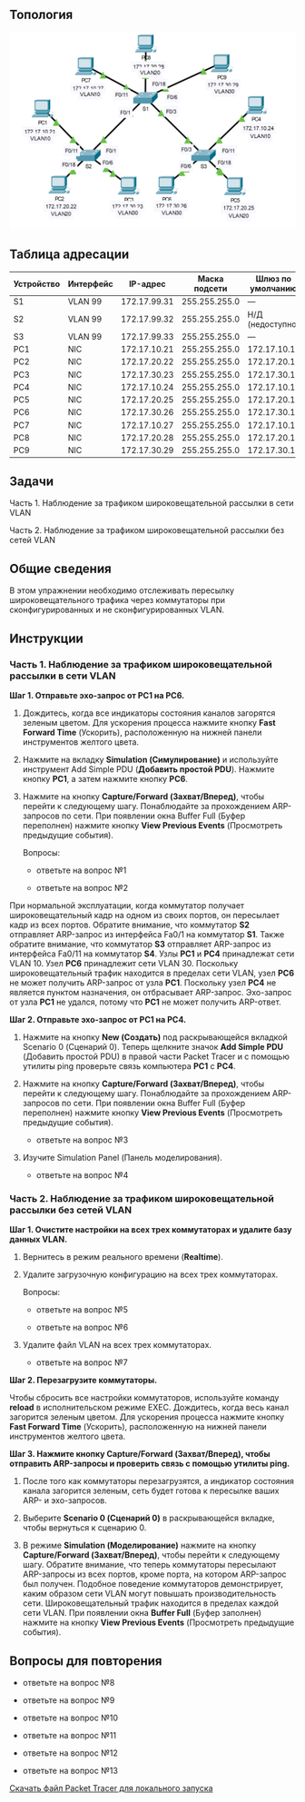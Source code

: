 ## Топология

![](./assets/topology.png)

## Таблица адресации

| Устройство | Интерфейс | IP-адрес     | Маска подсети | Шлюз по умолчанию |
|------------|-----------|--------------|---------------|-------------------|
| S1         | VLAN 99   | 172.17.99.31 | 255.255.255.0 | —                 |
| S2         | VLAN 99   | 172.17.99.32 | 255.255.255.0 | Н/Д (недоступно)  |
| S3         | VLAN 99   | 172.17.99.33 | 255.255.255.0 | —                 |
| PC1        | NIC       | 172.17.10.21 | 255.255.255.0 | 172.17.10.1       |
| PC2        | NIC       | 172.17.20.22 | 255.255.255.0 | 172.17.20.1       |
| PC3        | NIC       | 172.17.30.23 | 255.255.255.0 | 172.17.30.1       |
| PC4        | NIC       | 172.17.10.24 | 255.255.255.0 | 172.17.10.1       |
| PC5        | NIC       | 172.17.20.25 | 255.255.255.0 | 172.17.20.1       |
| PC6        | NIC       | 172.17.30.26 | 255.255.255.0 | 172.17.30.1       |
| PC7        | NIC       | 172.17.10.27 | 255.255.255.0 | 172.17.10.1       |
| PC8        | NIC       | 172.17.20.28 | 255.255.255.0 | 172.17.20.1       |
| PC9        | NIC       | 172.17.30.29 | 255.255.255.0 | 172.17.30.1       |

## Задачи

Часть 1. Наблюдение за трафиком широковещательной рассылки в сети VLAN

Часть 2. Наблюдение за трафиком широковещательной рассылки без сетей VLAN

## Общие сведения

В этом упражнении необходимо отслеживать пересылку широковещательного трафика через коммутаторы при сконфигурированных и не сконфигурированных VLAN.

## Инструкции

### Часть 1. Наблюдение за трафиком широковещательной рассылки в сети VLAN

**Шаг 1. Отправьте эхо-запрос от PC1 на PC6.**

1.  Дождитесь, когда все индикаторы состояния каналов загорятся зеленым цветом. Для ускорения процесса нажмите кнопку **Fast Forward Time** (Ускорить), расположенную на нижней панели инструментов желтого цвета.

2.  Нажмите на вкладку **Simulation (Симулирование)** и используйте инструмент Add Simple PDU (**Добавить простой PDU**). Нажмите кнопку **PC1**, а затем нажмите кнопку **PC6**.

3.  Нажмите на кнопку **Сapture/Forward (Захват/Вперед)**, чтобы перейти к следующему шагу. Понаблюдайте за прохождением ARP-запросов по сети. При появлении окна Buffer Full (Буфер переполнен) нажмите кнопку **View Previous Events** (Просмотреть предыдущие события).

    Вопросы:

    - ответьте на вопрос №1

    - ответьте на вопрос №2

При нормальной эксплуатации, когда коммутатор получает широковещательный кадр на одном из своих портов, он пересылает кадр из всех портов. Обратите внимание, что коммутатор **S2** отправляет ARP-запрос из интерфейса Fa0/1 на коммутатор **S1**. Также обратите внимание, что коммутатор **S3** отправляет ARP-запрос из интерфейса Fa0/11 на коммутатор **S4**. Узлы **PC1** и **PC4** принадлежат сети VLAN 10. Узел **PC6** принадлежит сети VLAN 30. Поскольку широковещательный трафик находится в пределах сети VLAN, узел **PC6** не может получить ARP-запрос от узла **PC1**. Поскольку узел **PC4** не является пунктом назначения, он отбрасывает ARP-запрос. Эхо-запрос от узла **PC1** не удался, потому что **PC1** не может получить ARP-ответ.

**Шаг 2. Отправьте эхо-запрос от PC1 на PC4.**

1.  Нажмите на кнопку **New (Создать)** под раскрывающейся вкладкой Scenario 0 (Сценарий 0). Теперь щелкните значок **Add Simple PDU** (Добавить простой PDU) в правой части Packet Tracer и с помощью утилиты ping проверьте связь компьютера **PC1** c **PC4**.

2.  Нажмите на кнопку **Сapture/Forward (Захват/Вперед)**, чтобы перейти к следующему шагу. Понаблюдайте за прохождением ARP-запросов по сети. При появлении окна Buffer Full (Буфер переполнен) нажмите кнопку **View Previous Events** (Просмотреть предыдущие события).

    - ответьте на вопрос №3

3.  Изучите Simulation Panel (Панель моделирования).

    - ответьте на вопрос №4

### Часть 2. Наблюдение за трафиком широковещательной рассылки без сетей VLAN

**Шаг 1. Очистите настройки на всех трех коммутаторах и удалите базу данных VLAN.**

1.  Вернитесь в режим реального времени (**Realtime**).

2.  Удалите загрузочную конфигурацию на всех трех коммутаторах.

    Вопросы:

    - ответьте на вопрос №5

    - ответьте на вопрос №6

3.  Удалите файл VLAN на всех трех коммутаторах.

    - ответьте на вопрос №7

**Шаг 2. Перезагрузите коммутаторы.**

Чтобы сбросить все настройки коммутаторов, используйте команду **reload** в исполнительском режиме EXEC. Дождитесь, когда весь канал загорится зеленым цветом. Для ускорения процесса нажмите кнопку **Fast Forward Time** (Ускорить), расположенную на нижней панели инструментов желтого цвета.

**Шаг 3. Нажмите кнопку Capture/Forward (Захват/Вперед), чтобы отправить ARP-запросы и проверить связь с помощью утилиты ping.**

1. После того как коммутаторы перезагрузятся, а индикатор состояния канала загорится зеленым, сеть будет готова к пересылке ваших ARP- и эхо-запросов.

2. Выберите **Scenario 0 (Сценарий 0)** в раскрывающейся вкладке, чтобы вернуться к сценарию 0.

3. В режиме **Simulation (Моделирование)** нажмите на кнопку **Capture/Forward (Захват/Вперед)**, чтобы перейти к следующему шагу. Обратите внимание, что теперь коммутаторы пересылают ARP-запросы из всех портов, кроме порта, на котором ARP-запрос был получен. Подобное поведение коммутаторов демонстрирует, каким образом сети VLAN могут повышать производительность сети. Широковещательный трафик находится в пределах каждой сети VLAN. При появлении окна **Buffer Full** (Буфер заполнен) нажмите на кнопку **View Previous Events** (Просмотреть предыдущие события).

## Вопросы для повторения

- ответьте на вопрос №8

- ответьте на вопрос №9

- ответьте на вопрос №10

- ответьте на вопрос №11

- ответьте на вопрос №12

- ответьте на вопрос №13

[Скачать файл Packet Tracer для локального запуска](./assets/3.2.8-lab.pka)
